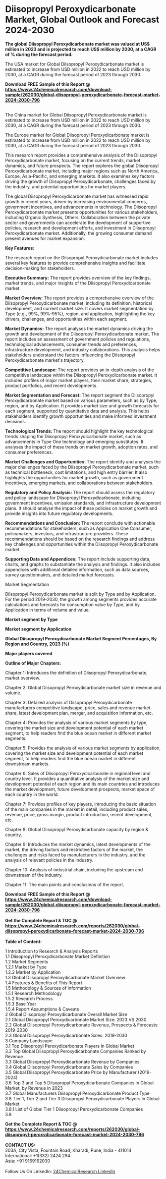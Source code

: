 <h1>Diisopropyl Peroxydicarbonate Market, Global Outlook and Forecast 2024-2030</h1><p><strong>The global Diisopropyl Peroxydicarbonate market was valued at US$ million in 2023 and is projected to reach US$ million by 2030, at a CAGR of % during the forecast period.</strong></p><p>
</p><p>The USA market for Global Diisopropyl Peroxydicarbonate market is estimated to increase from USD million in 2022 to reach USD million by 2030, at a CAGR during the forecast period of 2023 through 2030.</p><div><b>Download FREE Sample of this Report @ 
            <a href="https://www.24chemicalresearch.com/download-sample/262030/global-diisopropyl-peroxydicarbonate-forecast-market-2024-2030-796">
            https://www.24chemicalresearch.com/download-sample/262030/global-diisopropyl-peroxydicarbonate-forecast-market-2024-2030-796</a></b></div><br><p>
</p><p>The China market for Global Diisopropyl Peroxydicarbonate market is estimated to increase from USD million in 2022 to reach USD million by 2030, at a CAGR during the forecast period of 2023 through 2030.</p><p>
</p><p>The Europe market for Global Diisopropyl Peroxydicarbonate market is estimated to increase from USD million in 2022 to reach USD million by 2030, at a CAGR during the forecast period of 2023 through 2030.</p><p>
</p><p>This research report provides a comprehensive analysis of the Diisopropyl Peroxydicarbonate market, focusing on the current trends, market dynamics, and future prospects. The report explores the global Diisopropyl Peroxydicarbonate market, including major regions such as North America, Europe, Asia-Pacific, and emerging markets. It also examines key factors driving the growth of Diisopropyl Peroxydicarbonate, challenges faced by the industry, and potential opportunities for market players.</p><p>
The global Diisopropyl Peroxydicarbonate market has witnessed rapid growth in recent years, driven by increasing environmental concerns, government incentives, and advancements in technology. The Diisopropyl Peroxydicarbonate market presents opportunities for various stakeholders, including Organic Synthesis, Others. Collaboration between the private sector and governments can accelerate the development of supportive policies, research and development efforts, and investment in Diisopropyl Peroxydicarbonate market. Additionally, the growing consumer demand present avenues for market expansion.</p><p>
<strong>Key Features:</strong></p><p>
The research report on the Diisopropyl Peroxydicarbonate market includes several key features to provide comprehensive insights and facilitate decision-making for stakeholders.</p><p>
<strong>Executive Summary:</strong> The report provides overview of the key findings, market trends, and major insights of the Diisopropyl Peroxydicarbonate market.</p><p>
<strong>Market Overview</strong>: The report provides a comprehensive overview of the Diisopropyl Peroxydicarbonate market, including its definition, historical development, and current market size. It covers market segmentation by Type (e.g., 99%, 99%-95%), region, and application, highlighting the key drivers, challenges, and opportunities within each segment.</p><p>
<strong>Market Dynamics:</strong> The report analyses the market dynamics driving the growth and development of the Diisopropyl Peroxydicarbonate market. The report includes an assessment of government policies and regulations, technological advancements, consumer trends and preferences, infrastructure development, and industry collaborations. This analysis helps stakeholders understand the factors influencing the Diisopropyl Peroxydicarbonate market's trajectory.</p><p>
<strong>Competitive Landscape: </strong>The report provides an in-depth analysis of the competitive landscape within the Diisopropyl Peroxydicarbonate market. It includes profiles of major market players, their market share, strategies, product portfolios, and recent developments.</p><p>
<strong>Market Segmentation and Forecast: </strong>The report segment the Diisopropyl Peroxydicarbonate market based on various parameters, such as by Type, region, and by Application. It provides market size and growth forecasts for each segment, supported by quantitative data and analysis. This helps stakeholders identify growth opportunities and make informed investment decisions.</p><p>
<strong>Technological Trends: </strong>The report should highlight the key technological trends shaping the Diisopropyl Peroxydicarbonate market, such as advancements in Type One technology and emerging substitutes. It analyses the impact of these trends on market growth, adoption rates, and consumer preferences.</p><p>
<strong>Market Challenges and Opportunities: </strong>The report identify and analyses the major challenges faced by the Diisopropyl Peroxydicarbonate market, such as technical bottleneck, cost limitations, and high entry barrier. It also highlights the opportunities for market growth, such as government incentives, emerging markets, and collaborations between stakeholders.</p><p>
<strong>Regulatory and Policy Analysis: </strong>The report should assess the regulatory and policy landscape for Diisopropyl Peroxydicarbonate, including government incentives, emission standards, and infrastructure development plans. It should analyse the impact of these policies on market growth and provide insights into future regulatory developments.</p><p>
<strong>Recommendations and Conclusion: </strong>The report conclude with actionable recommendations for stakeholders, such as Application One Consumer, policymakers, investors, and infrastructure providers. These recommendations should be based on the research findings and address key challenges and opportunities within the Diisopropyl Peroxydicarbonate market.</p><p>
<strong>Supporting Data and Appendices:</strong> The report include supporting data, charts, and graphs to substantiate the analysis and findings. It also includes appendices with additional detailed information, such as data sources, survey questionnaires, and detailed market forecasts.</p><p>
Market Segmentation</p><p>
Diisopropyl Peroxydicarbonate market is split by Type and by Application. For the period 2019-2030, the growth among segments provides accurate calculations and forecasts for consumption value by Type, and by Application in terms of volume and value.</p><p>
<strong>Market segment by Type</strong></p><p>
</p><p>
</p><p><strong>Market segment by Application</strong></p><p>
</p><p>
</p><p><strong>Global Diisopropyl Peroxydicarbonate Market Segment Percentages, By Region and Country, 2023 (%)</strong></p><p>
</p><p>
</p><p></p><p>
</p><p><strong>Major players covered</strong></p><p>
</p><p>
</p><p><strong>Outline of Major Chapters:</strong></p><p>
Chapter 1: Introduces the definition of Diisopropyl Peroxydicarbonate, market overview.</p><p>
Chapter 2: Global Diisopropyl Peroxydicarbonate market size in revenue and volume.</p><p>
Chapter 3: Detailed analysis of Diisopropyl Peroxydicarbonate manufacturers competitive landscape, price, sales and revenue market share, latest development plan, merger, and acquisition information, etc.</p><p>
Chapter 4: Provides the analysis of various market segments by type, covering the market size and development potential of each market segment, to help readers find the blue ocean market in different market segments.</p><p>
Chapter 5: Provides the analysis of various market segments by application, covering the market size and development potential of each market segment, to help readers find the blue ocean market in different downstream markets.</p><p>
Chapter 6: Sales of Diisopropyl Peroxydicarbonate in regional level and country level. It provides a quantitative analysis of the market size and development potential of each region and its main countries and introduces the market development, future development prospects, market space of each country in the world.</p><p>
Chapter 7: Provides profiles of key players, introducing the basic situation of the main companies in the market in detail, including product sales, revenue, price, gross margin, product introduction, recent development, etc.</p><p>
Chapter 8: Global Diisopropyl Peroxydicarbonate capacity by region &amp; country.</p><p>
Chapter 9: Introduces the market dynamics, latest developments of the market, the driving factors and restrictive factors of the market, the challenges and risks faced by manufacturers in the industry, and the analysis of relevant policies in the industry.</p><p>
Chapter 10: Analysis of industrial chain, including the upstream and downstream of the industry.</p><p>
Chapter 11: The main points and conclusions of the report.</p><div><b>Download FREE Sample of this Report @ 
            <a href="https://www.24chemicalresearch.com/download-sample/262030/global-diisopropyl-peroxydicarbonate-forecast-market-2024-2030-796">
            https://www.24chemicalresearch.com/download-sample/262030/global-diisopropyl-peroxydicarbonate-forecast-market-2024-2030-796</a></b></div><br><div><b>Get the Complete Report & TOC @ 
            <a href="https://www.24chemicalresearch.com/reports/262030/global-diisopropyl-peroxydicarbonate-forecast-market-2024-2030-796">
            https://www.24chemicalresearch.com/reports/262030/global-diisopropyl-peroxydicarbonate-forecast-market-2024-2030-796</a></b></div><br>
            <b>Table of Content:</b><p>1 Introduction to Research & Analysis Reports<br />
    1.1 Diisopropyl Peroxydicarbonate Market Definition<br />
    1.2 Market Segments<br />
        1.2.1 Market by Type<br />
        1.2.2 Market by Application<br />
    1.3 Global Diisopropyl Peroxydicarbonate Market Overview<br />
    1.4 Features & Benefits of This Report<br />
    1.5 Methodology & Sources of Information<br />
        1.5.1 Research Methodology<br />
        1.5.2 Research Process<br />
        1.5.3 Base Year<br />
        1.5.4 Report Assumptions & Caveats<br />
2 Global Diisopropyl Peroxydicarbonate Overall Market Size<br />
    2.1 Global Diisopropyl Peroxydicarbonate Market Size: 2023 VS 2030<br />
    2.2 Global Diisopropyl Peroxydicarbonate Revenue, Prospects & Forecasts: 2019-2030<br />
    2.3 Global Diisopropyl Peroxydicarbonate Sales: 2019-2030<br />
3 Company Landscape<br />
    3.1 Top Diisopropyl Peroxydicarbonate Players in Global Market<br />
    3.2 Top Global Diisopropyl Peroxydicarbonate Companies Ranked by Revenue<br />
    3.3 Global Diisopropyl Peroxydicarbonate Revenue by Companies<br />
    3.4 Global Diisopropyl Peroxydicarbonate Sales by Companies<br />
    3.5 Global Diisopropyl Peroxydicarbonate Price by Manufacturer (2019-2024)<br />
    3.6 Top 3 and Top 5 Diisopropyl Peroxydicarbonate Companies in Global Market, by Revenue in 2023<br />
    3.7 Global Manufacturers Diisopropyl Peroxydicarbonate Product Type<br />
    3.8 Tier 1, Tier 2 and Tier 3 Diisopropyl Peroxydicarbonate Players in Global Market<br />
        3.8.1 List of Global Tier 1 Diisopropyl Peroxydicarbonate Companies<br />
        3.8</p><div><b>Get the Complete Report & TOC @ 
            <a href="https://www.24chemicalresearch.com/reports/262030/global-diisopropyl-peroxydicarbonate-forecast-market-2024-2030-796">
            https://www.24chemicalresearch.com/reports/262030/global-diisopropyl-peroxydicarbonate-forecast-market-2024-2030-796</a></b></div><br><b>CONTACT US:</b><br>
            203A, City Vista, Fountain Road, Kharadi, Pune, India - 411014<br>
            International: +1(332) 2424 294<br>
            Asia: +91 9169162030 <br><br>
            Follow Us On LinkedIn: <a href="https://www.linkedin.com/company/24chemicalresearch/">24ChemicalResearch LinkedIn</a>